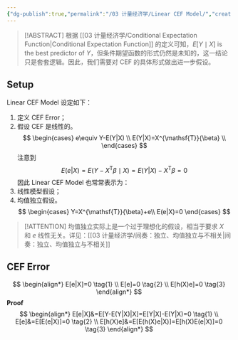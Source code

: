 ```yaml
---
{"dg-publish":true,"permalink":"/03 计量经济学/Linear CEF Model/","created":"2024-05-22T16:36:21.000+08:00","updated":"2024-09-09T10:33:24.003+08:00"}
---
```


> [!ABSTRACT]
> 根据 [[03 计量经济学/Conditional Expectation Function\|Conditional Expectation Function]] 的定义可知，$E[Y\mid X]$ is the best predictor of $Y$，但条件期望函数的形式仍然是未知的，这一结论只是套套逻辑。因此，我们需要对 CEF 的具体形式做出进一步假设。
## Setup

Linear CEF Model 设定如下：
1. 定义 CEF Error；
2. 假设 CEF 是线性的。
$$
\begin{cases}
e\equiv Y-E(Y|X) \\
E(Y|X)=X^{\mathsf{T}}{\beta} \\
\end{cases}
$$
注意到
$$
E(e|X)=E(Y-X^{\mathsf{T}}{\beta}\mid X)=E(Y|X)-X^{\mathsf{T}} {\beta}=0
$$
因此 Linear CEF Model 也常常表示为：
1. 线性模型假设；
2. 均值独立假设。
$$
\begin{cases}
Y=X^{\mathsf{T}}{\beta}+e\\
E(e|X)=0
\end{cases}
$$
> [!ATTENTION]
> 均值独立实际上是一个过于理想化的假设，相当于要求 $X$ 和 $e$ 线性无关。详见：[[03 计量经济学/间奏：独立、均值独立与不相关\|间奏：独立、均值独立与不相关]]
## CEF Error
$$
\begin{align*}
E[e|X]=0 \tag{1} \\
E[e]=0 \tag{2} \\
E[h(X)e]=0 \tag{3}
\end{align*}
$$
**Proof**
$$
\begin{align*}
E[e|X]&=E[Y-E(Y|X)|X]=E[Y|X]-E(Y|X)=0 \tag{1} \\
E[e]&=E[E(e|X)]=0 \tag{2} \\
E[h(X)e]&=E[E(h(X)e|X)]=E[h(X)E(e|X)]=0 \tag{3}
\end{align*}
$$